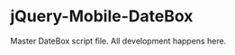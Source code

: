 jQuery-Mobile-DateBox
=====================

Master DateBox script file. All development happens here.
